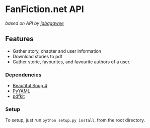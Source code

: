# FanFiction.net API

*based on API by [jabagawee](https://github.com/jabagawee/FanFiction.Net-API)*

## Features
* Gather story, chapter and user information
* Download stories to pdf
* Gather storie, favourites, and favourite authors of a user.

### Dependencies
* [Beautiful Soup 4](http://www.crummy.com/software/BeautifulSoup/)
* [PyYAML](http://pyyaml.org/wiki/PyYAMLDocumentation)
* [pdfkit](https://pypi.python.org/pypi/pdfkit)

### Setup
To setup, just run `python setup.py install`, from the root directory.



